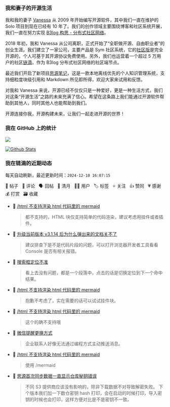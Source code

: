 ### 我和妻子的开源生活

我和我的妻子 [Vanessa](https://github.com/Vanessa219) 从 2009 年开始编写开源软件，其中我们一直在维护的 Solo 项目到现在已经有 10 年了。我们的创作领域主要围绕博客和社区系统开展，我们一直在努力实现 [B3log 构思 - 分布式社区网络](https://ld246.com/article/1546941897596)。

2018 年初，我和 Vanessa 从公司离职，正式开始了“全职做开源、自由职业者”的创业生涯。我们建立了一家公司，主要产品是 Sym 社区系统，它的[社区版](https://github.com/88250/symphony)是完全开源的，个人可基于其开源协议免费使用。另外，我们也运营着一个超过 5 万用户的社区[链滴](https://ld246.com)，作为 B3log 分布式社区网络的社区端节点。

最近我们开启了新项目[思源笔记](https://github.com/siyuan-note/siyuan)，这是一款本地离线优先的个人知识管理系统，支持细粒度块级引用和 Markdown 所见即所得，欢迎大家来试用和反馈。

对我和 Vanessa 来说，开源已经不仅仅只是一种爱好，更是一种生活方式，我们对这条“开源生活”之路的未来充满了信心。希望在这条路上我们能通过开源软件帮助到其他人，同时其他人也能帮助到我们。

开源连接你我，开源构建未来，让我们一起走进开源的世界！

### 我在 GitHub 上的统计

<a title="Hits" target="_blank" href="https://github.com/88250/88250"><img src="https://hits.b3log.org/88250/88250.svg"></a>

[![Github Stats](https://github-readme-stats.vercel.app/api?username=88250&theme=tokyonight&show_icons=true)](https://github.com/88250)

<!--events start -->

### 我在链滴的近期动态

每天自动刷新，最近更新时间：`2024-12-10 16:07:15`

📝 帖子 &nbsp; 💬 评论 &nbsp; 🗣 回帖 &nbsp; 🌙 清月 &nbsp; 👨‍💻 用户 &nbsp; 🏷️ 标签 &nbsp; ⭐️ 关注 &nbsp; 👍 赞同 &nbsp; 💗 感谢 &nbsp; 💰 打赏 &nbsp; 🗃 收藏

* 💬 [/html 不支持渲染 html 代码里的 mermaid](https://ld246.com/article/1733669634760/comment/1733755726554#comments)

  > 都不支持的，HTML 块仅支持简单的代码渲染，建议考虑用挂件或者插件。
* 💬 [升级当前版本 v3.1.14 后为什么弹出来的文档关不了](https://ld246.com/article/1733732416947/comment/1733738870595#comments)

  > 建议排查下是不是代码片段的问题，可以打开浏览器开发者工具看看 Console 是否有相关报错。
* 💬 [搜索框定位不准](https://ld246.com/article/1733720211170/comment/1733736791182#comments)

  > 看上去没有问题，都是一个段落中，点击的话是切换定位到下一个命中结果。
* 💬 [/html 不支持渲染 html 代码里的 mermaid](https://ld246.com/article/1733669634760/comment/1733699552260#comments)

  > 抱歉不考虑了，实在需要的话可以试试挂件块。
* 💬 [/html 不支持渲染 html 代码里的 mermaid](https://ld246.com/article/1733669634760/comment/1733674430521#comments)

  > 这个的确不支持哦
* 💬 [微信提醒更换方式](https://ld246.com/article/1733671150088/comment/1733671320770#comments)

  > 企业联系人好像无法通过编程方式主动推送消息。
* 💬 [/html 不支持渲染 html 代码里的 mermaid](https://ld246.com/article/1733669634760/comment/1733670890841#comments)

  > 使用 /mermaid
* 💬 [思源首次同步数据一直显示仓库秘钥错误](https://ld246.com/article/1733660913439/comment/1733666956824#comments)

  > 不同 S3 提供商应该没有影响的，除非下载数据不对导致解密失败。 下个版本我们加一下数仓密钥 hash 打印，会在启动的时候打印，导入密钥的时候也会打印，这样方便对比是不是密钥不一致。


<!--events end -->
